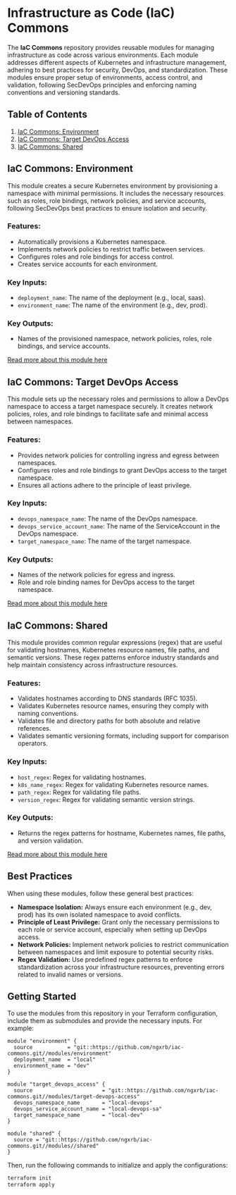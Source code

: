 # Infrastructure as Code (IaC) Commons

The **IaC Commons** repository provides reusable modules for managing infrastructure as code across various
environments. Each module addresses different aspects of Kubernetes and infrastructure management, adhering to best
practices for security, DevOps, and standardization. These modules ensure proper setup of environments, access control,
and validation, following SecDevOps principles and enforcing naming conventions and versioning standards.

## Table of Contents

1. [IaC Commons: Environment](#iac-commons-environment)
2. [IaC Commons: Target DevOps Access](#iac-commons-target-devops-access)
3. [IaC Commons: Shared](#iac-commons-shared)

## IaC Commons: Environment

This module creates a secure Kubernetes environment by provisioning a namespace with minimal permissions. It includes
the necessary resources such as roles, role bindings, network policies, and service accounts, following SecDevOps best
practices to ensure isolation and security.

### Features:

- Automatically provisions a Kubernetes namespace.
- Implements network policies to restrict traffic between services.
- Configures roles and role bindings for access control.
- Creates service accounts for each environment.

### Key Inputs:

- `deployment_name`: The name of the deployment (e.g., local, saas).
- `environment_name`: The name of the environment (e.g., dev, prod).

### Key Outputs:

- Names of the provisioned namespace, network policies, roles, role bindings, and service accounts.

[Read more about this module here](./modules/environment/README.md)

## IaC Commons: Target DevOps Access

This module sets up the necessary roles and permissions to allow a DevOps namespace to access a target namespace
securely. It creates network policies, roles, and role bindings to facilitate safe and minimal access between
namespaces.

### Features:

- Provides network policies for controlling ingress and egress between namespaces.
- Configures roles and role bindings to grant DevOps access to the target namespace.
- Ensures all actions adhere to the principle of least privilege.

### Key Inputs:

- `devops_namespace_name`: The name of the DevOps namespace.
- `devops_service_account_name`: The name of the ServiceAccount in the DevOps namespace.
- `target_namespace_name`: The name of the target namespace.

### Key Outputs:

- Names of the network policies for egress and ingress.
- Role and role binding names for DevOps access to the target namespace.

[Read more about this module here](./modules/target_devops_access/README.md)

## IaC Commons: Shared

This module provides common regular expressions (regex) that are useful for validating hostnames, Kubernetes resource
names, file paths, and semantic versions. These regex patterns enforce industry standards and help maintain consistency
across infrastructure resources.

### Features:

- Validates hostnames according to DNS standards (RFC 1035).
- Validates Kubernetes resource names, ensuring they comply with naming conventions.
- Validates file and directory paths for both absolute and relative references.
- Validates semantic versioning formats, including support for comparison operators.

### Key Inputs:

- `host_regex`: Regex for validating hostnames.
- `k8s_name_regex`: Regex for validating Kubernetes resource names.
- `path_regex`: Regex for validating file paths.
- `version_regex`: Regex for validating semantic version strings.

### Key Outputs:

- Returns the regex patterns for hostname, Kubernetes names, file paths, and version validation.

[Read more about this module here](./modules/shared/README.md)

## Best Practices

When using these modules, follow these general best practices:

- **Namespace Isolation:** Always ensure each environment (e.g., dev, prod) has its own isolated namespace to avoid
  conflicts.
- **Principle of Least Privilege:** Grant only the necessary permissions to each role or service account, especially
  when setting up DevOps access.
- **Network Policies:** Implement network policies to restrict communication between namespaces and limit exposure to
  potential security risks.
- **Regex Validation:** Use predefined regex patterns to enforce standardization across your infrastructure resources,
  preventing errors related to invalid names or versions.

## Getting Started

To use the modules from this repository in your Terraform configuration, include them as submodules and provide the
necessary inputs. For example:

```hcl
module "environment" {
  source           = "git::https://github.com/ngxrb/iac-commons.git//modules/environment"
  deployment_name  = "local"
  environment_name = "dev"
}

module "target_devops_access" {
  source                      = "git::https://github.com/ngxrb/iac-commons.git//modules/target-devops-access"
  devops_namespace_name       = "local-devops"
  devops_service_account_name = "local-devops-sa"
  target_namespace_name       = "local-dev"
}

module "shared" {
  source = "git::https://github.com/ngxrb/iac-commons.git//modules//shared"
}
```

Then, run the following commands to initialize and apply the configurations:

```bash
terraform init
terraform apply
```
